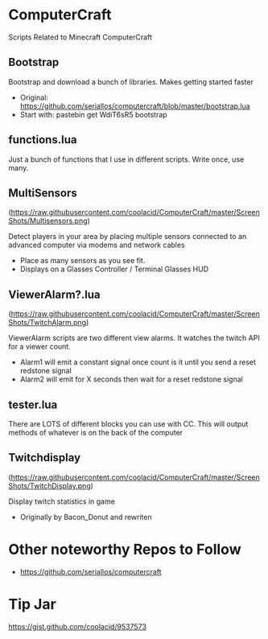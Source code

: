 # ComputerCraft
Scripts Related to Minecraft ComputerCraft

Bootstrap
---------

Bootstrap and download a bunch of libraries. Makes getting started faster
- Original: https://github.com/seriallos/computercraft/blob/master/bootstrap.lua
- Start with: pastebin get WdiT6sR5 bootstrap

functions.lua
-------------

Just a bunch of functions that I use in different scripts. Write once, use many. 

MultiSensors
------------

(https://raw.githubusercontent.com/coolacid/ComputerCraft/master/ScreenShots/Multisensors.png)

Detect players in your area by placing multiple sensors connected to an advanced computer via modems and network cables
- Place as many sensors as you see fit. 
- Displays on a Glasses Controller / Terminal Glasses HUD

ViewerAlarm?.lua
----------------

(https://raw.githubusercontent.com/coolacid/ComputerCraft/master/ScreenShots/TwitchAlarm.png)

ViewerAlarm scripts are two different view alarms. It watches the twitch API for a viewer count.
- Alarm1 will emit a constant signal once count is it until you send a reset redstone signal
- Alarm2 will emit for X seconds then wait for a reset redstone signal

tester.lua
----------

There are LOTS of different blocks you can use with CC. This will output methods of whatever is on the back of the computer

Twitchdisplay
-------------

(https://raw.githubusercontent.com/coolacid/ComputerCraft/master/ScreenShots/TwitchDisplay.png)

Display twitch statistics in game
- Originally by Bacon_Donut and rewriten


# Other noteworthy Repos to Follow

- https://github.com/seriallos/computercraft

# Tip Jar

https://gist.github.com/coolacid/9537573